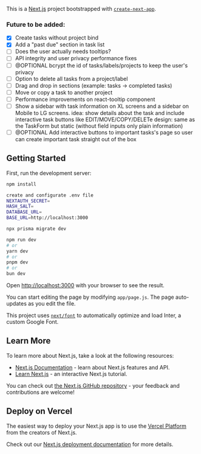 This is a [Next.js](https://nextjs.org/) project bootstrapped with [`create-next-app`](https://github.com/vercel/next.js/tree/canary/packages/create-next-app).

### Future to be added:

- [x] Create tasks without project bind
- [x] Add a "past due" section in task list
- [ ] Does the user actually needs tooltips?
- [ ] API integrity and user privacy performance fixes
- [ ] @OPTIONAL bcrypt the id of tasks/labels/projects to keep the user's privacy
- [ ] Option to delete all tasks from a project/label
- [ ] Drag and drop in sections (example: tasks -> completed tasks)
- [ ] Move or copy a task to another project
- [ ] Performance improvements on react-tooltip component
- [ ] Show a sidebar with task information on XL screens and a sidebar on Mobile to LG screens.
      idea:
        show details about the task and include interactive task buttons like EDIT/MOVE/COPY/DELETe
      design:
        same as the TaskForm but static (without field inputs only plain information)
- [ ] @OPTIONAL Add interactive buttons to important tasks's page so user can create important task straight out of the box

## Getting Started

First, run the development server:

```bash
npm install

create and configurate .env file
NEXTAUTH_SECRET=
HASH_SALT=
DATABASE_URL=
BASE_URL=http://localhost:3000

npx prisma migrate dev

npm run dev
# or
yarn dev
# or
pnpm dev
# or
bun dev
```

Open [http://localhost:3000](http://localhost:3000) with your browser to see the result.

You can start editing the page by modifying `app/page.js`. The page auto-updates as you edit the file.

This project uses [`next/font`](https://nextjs.org/docs/basic-features/font-optimization) to automatically optimize and load Inter, a custom Google Font.

## Learn More

To learn more about Next.js, take a look at the following resources:

- [Next.js Documentation](https://nextjs.org/docs) - learn about Next.js features and API.
- [Learn Next.js](https://nextjs.org/learn) - an interactive Next.js tutorial.

You can check out [the Next.js GitHub repository](https://github.com/vercel/next.js/) - your feedback and contributions are welcome!

## Deploy on Vercel

The easiest way to deploy your Next.js app is to use the [Vercel Platform](https://vercel.com/new?utm_medium=default-template&filter=next.js&utm_source=create-next-app&utm_campaign=create-next-app-readme) from the creators of Next.js.

Check out our [Next.js deployment documentation](https://nextjs.org/docs/deployment) for more details.

